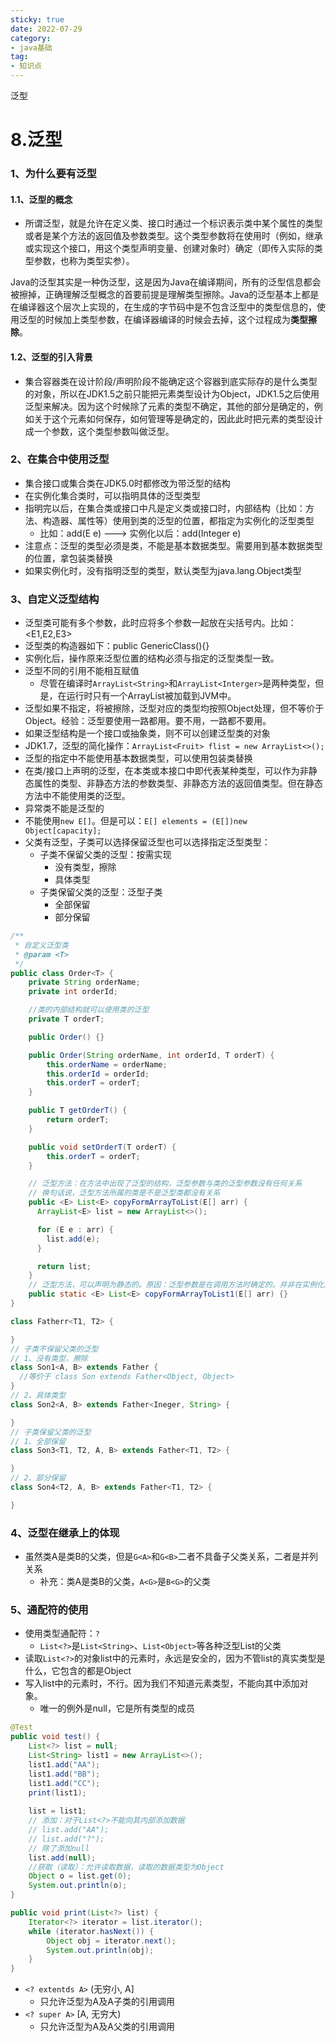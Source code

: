 ```yaml
---
sticky: true
date: 2022-07-29
category:
- java基础
tag:
- 知识点
---
```

泛型
<!-- more -->

# 8.泛型
### 1、为什么要有泛型
#### 1.1、泛型的概念

- 所谓泛型，就是允许在定义类、接口时通过一个标识表示类中某个属性的类型或者是某个方法的返回值及参数类型。这个类型参数将在使用时（例如，继承或实现这个接口，用这个类型声明变量、创建对象时）确定（即传入实际的类型参数，也称为类型实参）。

Java的泛型其实是一种伪泛型，这是因为Java在编译期间，所有的泛型信息都会被擦掉，正确理解泛型概念的首要前提是理解类型擦除。Java的泛型基本上都是在编译器这个层次上实现的，在生成的字节码中是不包含泛型中的类型信息的，使用泛型的时候加上类型参数，在编译器编译的时候会去掉，这个过程成为**类型擦除**。
#### 1.2、泛型的引入背景

- 集合容器类在设计阶段/声明阶段不能确定这个容器到底实际存的是什么类型的对象，所以在JDK1.5之前只能把元素类型设计为Object，JDK1.5之后使用泛型来解决。因为这个时候除了元素的类型不确定，其他的部分是确定的，例如关于这个元素如何保存，如何管理等是确定的，因此此时把元素的类型设计成一个参数，这个类型参数叫做泛型。
### 2、在集合中使用泛型

- 集合接口或集合类在JDK5.0时都修改为带泛型的结构
- 在实例化集合类时，可以指明具体的泛型类型
- 指明完以后，在集合类或接口中凡是定义类或接口时，内部结构（比如：方法、构造器、属性等）使用到类的泛型的位置，都指定为实例化的泛型类型 
   - 比如：add(E e) ---> 实例化以后：add(Integer e)
- 注意点：泛型的类型必须是类，不能是基本数据类型。需要用到基本数据类型的位置，拿包装类替换
- 如果实例化时，没有指明泛型的类型，默认类型为java.lang.Object类型
### 3、自定义泛型结构

- 泛型类可能有多个参数，此时应将多个参数一起放在尖括号内。比如：<E1,E2,E3>
- 泛型类的构造器如下：public GenericClass(){}
- 实例化后，操作原来泛型位置的结构必须与指定的泛型类型一致。
- 泛型不同的引用不能相互赋值 
   - 尽管在编译时`ArrayList<String>`和`ArrayList<Interger>`是两种类型，但是，在运行时只有一个ArrayList被加载到JVM中。
- 泛型如果不指定，将被擦除，泛型对应的类型均按照Object处理，但不等价于Object。经验：泛型要使用一路都用。要不用，一路都不要用。
- 如果泛型结构是一个接口或抽象类，则不可以创建泛型类的对象
- JDK1.7，泛型的简化操作：`ArrayList<Fruit> flist = new ArrayList<>();`
- 泛型的指定中不能使用基本数据类型，可以使用包装类替换
- 在类/接口上声明的泛型，在本类或本接口中即代表某种类型，可以作为非静态属性的类型、非静态方法的参数类型、非静态方法的返回值类型。但在静态方法中不能使用类的泛型。
- 异常类不能是泛型的
- 不能使用`new E[]`。但是可以：`E[] elements = (E[])new Object[capacity];`
- 父类有泛型，子类可以选择保留泛型也可以选择指定泛型类型： 
   - 子类不保留父类的泛型：按需实现 
      - 没有类型，擦除
      - 具体类型
   - 子类保留父类的泛型：泛型子类 
      - 全部保留
      - 部分保留

```java
/**
 * 自定义泛型类
 * @param <T>
 */
public class Order<T> {
    private String orderName;
    private int orderId;

    //类的内部结构就可以使用类的泛型
    private T orderT;

    public Order() {}

    public Order(String orderName, int orderId, T orderT) {
        this.orderName = orderName;
        this.orderId = orderId;
        this.orderT = orderT;
    }

    public T getOrderT() {
        return orderT;
    }

    public void setOrderT(T orderT) {
        this.orderT = orderT;
    }

    // 泛型方法：在方法中出现了泛型的结构，泛型参数与类的泛型参数没有任何关系
    // 换句话说，泛型方法所属的类是不是泛型类都没有关系
    public <E> List<E> copyFormArrayToList(E[] arr) {
      ArrayList<E> list = new ArrayList<>();

      for (E e : arr) {
        list.add(e);
      }

      return list;
    } 
    // 泛型方法，可以声明为静态的。原因：泛型参数是在调用方法时确定的。并非在实例化类时确定的。
    public static <E> List<E> copyFormArrayToList1(E[] arr) {}
}
```

```java
class Fatherr<T1, T2> {

}
// 子类不保留父类的泛型
// 1、没有类型，擦除
class Son1<A, B> extends Father {
  //等价于 class Son extends Father<Object, Object>
}
// 2、具体类型
class Son2<A, B> extends Father<Ineger, String> {

}
// 子类保留父类的泛型
// 1、全部保留
class Son3<T1, T2, A, B> extends Father<T1, T2> {

}
// 2、部分保留
class Son4<T2, A, B> extends Father<T1, T2> {

}
```
### 4、泛型在继承上的体现

- 虽然类A是类B的父类，但是`G<A>`和`G<B>`二者不具备子父类关系，二者是并列关系 
   - 补充：类A是类B的父类，`A<G>`是`B<G>`的父类
### 5、通配符的使用

- 使用类型通配符：`?` 
   - `List<?>`是`List<String>`、`List<Object>`等各种泛型List的父类
- 读取`List<?>`的对象list中的元素时，永远是安全的，因为不管list的真实类型是什么，它包含的都是Object
- 写入list中的元素时，不行。因为我们不知道元素类型，不能向其中添加对象。 
   - 唯一的例外是null，它是所有类型的成员

```java
@Test
public void test() {
    List<?> list = null;
    List<String> list1 = new ArrayList<>();
    list1.add("AA");
    list1.add("BB");
    list1.add("CC");
    print(list1);
    
    list = list1;
    // 添加：对于List<?>不能向其内部添加数据
    // list.add("AA");
    // list.add("?");
    // 除了添加null
    list.add(null);
    //获取（读取）：允许读取数据，读取的数据类型为Object
    Object o = list.get(0);
    System.out.println(o);
}

public void print(List<?> list) {
    Iterator<?> iterator = list.iterator();
    while (iterator.hasNext()) {
        Object obj = iterator.next();
        System.out.println(obj);
    }
}
```

- `<? extentds A>` (无穷小, A] 
   - 只允许泛型为A及A子类的引用调用
- `<? super A>` [A, 无穷大) 
   - 只允许泛型为A及A父类的引用调用
